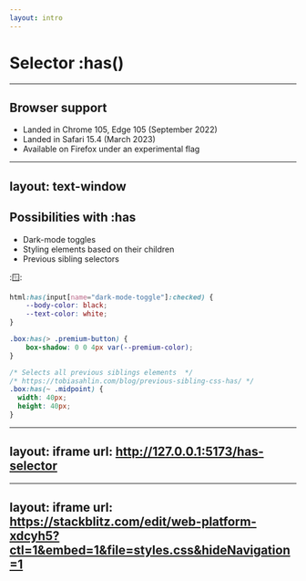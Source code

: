 ```yaml
---
layout: intro
---
```


# Selector :has()

<SupportedBrowsers url="https://developer.mozilla.org/en-US/docs/Web/CSS/:has" chrome=105 edge=105 firefox=103 safari=15.4 />

---

## Browser support

- Landed in Chrome 105, Edge 105 (September 2022)
- Landed in Safari 15.4 (March 2023)
- Available on Firefox under an experimental flag

---
layout: text-window
---

## Possibilities with :has

- Dark-mode toggles
- Styling elements based on their children
- Previous sibling selectors


::window::

```css
html:has(input[name="dark-mode-toggle"]:checked) {
    --body-color: black;
    --text-color: white;
}

.box:has(> .premium-button) {
    box-shadow: 0 0 4px var(--premium-color);
}

/* Selects all previous siblings elements  */
/* https://tobiasahlin.com/blog/previous-sibling-css-has/ */
.box:has(~ .midpoint) {
  width: 40px;
  height: 40px;
}
```

---
layout: iframe
url: http://127.0.0.1:5173/has-selector
---

---
layout: iframe
url: https://stackblitz.com/edit/web-platform-xdcyh5?ctl=1&embed=1&file=styles.css&hideNavigation=1
---

